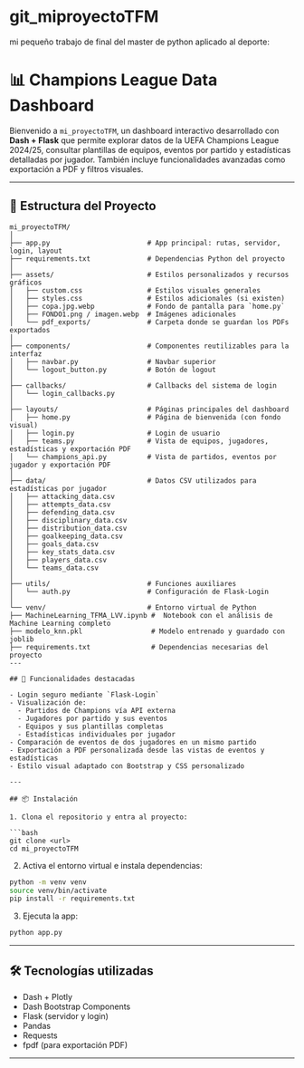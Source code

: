# git_miproyectoTFM
mi pequeño trabajo de final del master de python aplicado al deporte: 

# 📊 Champions League Data Dashboard

Bienvenido a `mi_proyectoTFM`, un dashboard interactivo desarrollado con **Dash + Flask** que permite explorar datos de la UEFA Champions League 2024/25, consultar plantillas de equipos, eventos por partido y estadísticas detalladas por jugador. También incluye funcionalidades avanzadas como exportación a PDF y filtros visuales.

---

## 🧱 Estructura del Proyecto

```plaintext
mi_proyectoTFM/
│
├── app.py                        # App principal: rutas, servidor, login, layout
├── requirements.txt              # Dependencias Python del proyecto
│
├── assets/                       # Estilos personalizados y recursos gráficos
│   ├── custom.css                # Estilos visuales generales
│   ├── styles.css                # Estilos adicionales (si existen)
│   ├── copa.jpg.webp             # Fondo de pantalla para `home.py`
│   ├── FONDO1.png / imagen.webp  # Imágenes adicionales
│   └── pdf_exports/              # Carpeta donde se guardan los PDFs exportados
│
├── components/                   # Componentes reutilizables para la interfaz
│   ├── navbar.py                 # Navbar superior
│   └── logout_button.py          # Botón de logout
│
├── callbacks/                    # Callbacks del sistema de login
│   └── login_callbacks.py
│
├── layouts/                      # Páginas principales del dashboard
│   ├── home.py                   # Página de bienvenida (con fondo visual)
│   ├── login.py                  # Login de usuario
│   ├── teams.py                  # Vista de equipos, jugadores, estadísticas y exportación PDF
│   └── champions_api.py          # Vista de partidos, eventos por jugador y exportación PDF
│
├── data/                         # Datos CSV utilizados para estadísticas por jugador
│   ├── attacking_data.csv
│   ├── attempts_data.csv
│   ├── defending_data.csv
│   ├── disciplinary_data.csv
│   ├── distribution_data.csv
│   ├── goalkeeping_data.csv
│   ├── goals_data.csv
│   ├── key_stats_data.csv
│   ├── players_data.csv
│   └── teams_data.csv
│
├── utils/                        # Funciones auxiliares
│   └── auth.py                   # Configuración de Flask-Login
│
└── venv/                         # Entorno virtual de Python
├── MachineLearning_TFMA_LVV.ipynb #  Notebook con el análisis de Machine Learning completo
├── modelo_knn.pkl                 # Modelo entrenado y guardado con joblib
├── requirements.txt               # Dependencias necesarias del proyecto
---

## 🚀 Funcionalidades destacadas

- Login seguro mediante `Flask-Login`
- Visualización de:
  - Partidos de Champions vía API externa
  - Jugadores por partido y sus eventos
  - Equipos y sus plantillas completas
  - Estadísticas individuales por jugador
- Comparación de eventos de dos jugadores en un mismo partido
- Exportación a PDF personalizada desde las vistas de eventos y estadísticas
- Estilo visual adaptado con Bootstrap y CSS personalizado

---

## 📦 Instalación

1. Clona el repositorio y entra al proyecto:

```bash
git clone <url>
cd mi_proyectoTFM
```

2. Activa el entorno virtual e instala dependencias:

```bash
python -m venv venv
source venv/bin/activate  
pip install -r requirements.txt
```

3. Ejecuta la app:

```bash
python app.py
```

---

## 🛠️ Tecnologías utilizadas

- Dash + Plotly
- Dash Bootstrap Components
- Flask (servidor y login)
- Pandas
- Requests
- fpdf (para exportación PDF)

---